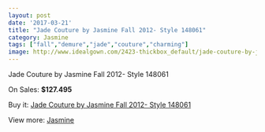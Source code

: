 ```yaml
---
layout: post
date: '2017-03-21'
title: "Jade Couture by Jasmine Fall 2012- Style 148061"
category: Jasmine
tags: ["fall","demure","jade","couture","charming"]
image: http://www.idealgown.com/2423-thickbox_default/jade-couture-by-jasmine-fall-2012-style-148061.jpg
---
```

Jade Couture by Jasmine Fall 2012- Style 148061

On Sales: **$127.495**
<a href="https://www.idealgown.com/en/jasmine/1137-jade-couture-by-jasmine-fall-2012-style-148061.html"><amp-img layout="responsive" width="600" height="600" src="//www.idealgown.com/2423-thickbox_default/jade-couture-by-jasmine-fall-2012-style-148061.jpg" alt="Jade Couture by Jasmine Fall 2012- Style 148061 0" /></a>
<a href="https://www.idealgown.com/en/jasmine/1137-jade-couture-by-jasmine-fall-2012-style-148061.html"><amp-img layout="responsive" width="600" height="600" src="//www.idealgown.com/2424-thickbox_default/jade-couture-by-jasmine-fall-2012-style-148061.jpg" alt="Jade Couture by Jasmine Fall 2012- Style 148061 1" /></a>

Buy it: [Jade Couture by Jasmine Fall 2012- Style 148061](https://www.idealgown.com/en/jasmine/1137-jade-couture-by-jasmine-fall-2012-style-148061.html "Jade Couture by Jasmine Fall 2012- Style 148061")

View more: [Jasmine](https://www.idealgown.com/en/14-jasmine "Jasmine")